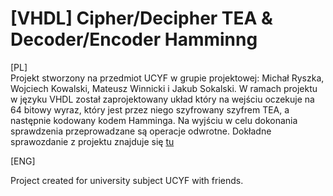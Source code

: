 # [VHDL] Cipher/Decipher TEA & Decoder/Encoder Hamminng

[PL]\
Projekt stworzony na przedmiot UCYF w grupie projektowej: Michał Ryszka, Wojciech Kowalski, Mateusz Winnicki i Jakub Sokalski.
W ramach projektu w języku VHDL został zaprojektowany układ który na wejściu oczekuje na 64 bitowy wyraz, 
który jest przez niego szyfrowany szyfrem TEA, a następnie kodowany kodem Hamminga. Na wyjściu w celu dokonania
sprawdzenia przeprowadzane są operacje odwrotne. Dokładne sprawozdanie z projektu znajduje się [tu](UCYF_PROJEKT_Ryszka_Kowalski_Winnicki_Sokalski.pdf)

[ENG]

Project created for university subject UCYF with friends. 




